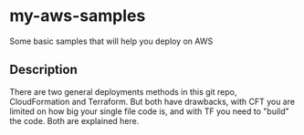 # my-aws-samples
Some basic samples that will help you deploy on AWS

## Description
There are two general deployments methods in this git repo, CloudFormation and Terraform. But both have drawbacks, with CFT you are limited on how big your single file code is, and with TF you need to "build" the code. Both are explained here.
